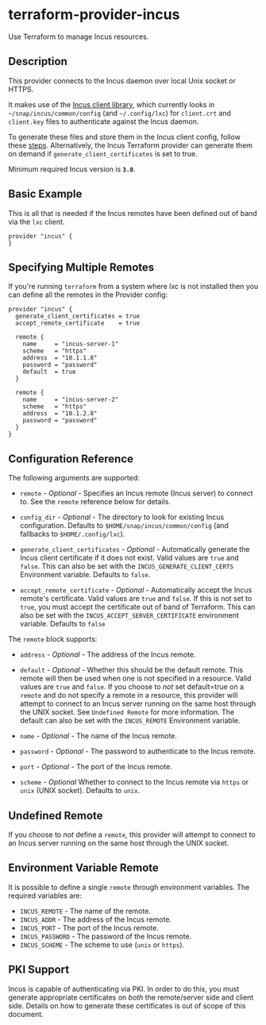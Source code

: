# terraform-provider-incus

Use Terraform to manage Incus resources.

## Description

This provider connects to the Incus daemon over local Unix socket or HTTPS.

It makes use of the [Incus client library](https://github.com/lxc/incus), which
currently looks in `~/snap/incus/common/config` (and `~/.config/lxc`) for `client.crt`
and `client.key` files to authenticate against the Incus daemon.

To generate these files and store them in the Incus client config, follow these
[steps](https://documentation.ubuntu.com/incus/en/latest/howto/server_expose/#server-authenticate).
Alternatively, the Incus Terraform provider can generate them on demand if
`generate_client_certificates` is set to true.

Minimum required Incus version is **`3.0`**.

## Basic Example

This is all that is needed if the Incus remotes have been defined out of band via
the `lxc` client.

```hcl
provider "incus" {
}
```

## Specifying Multiple Remotes

If you're running `terraform` from a system where lxc is not installed then you
can define all the remotes in the Provider config:

```hcl
provider "incus" {
  generate_client_certificates = true
  accept_remote_certificate    = true

  remote {
    name     = "incus-server-1"
    scheme   = "https"
    address  = "10.1.1.8"
    password = "password"
    default  = true
  }

  remote {
    name     = "incus-server-2"
    scheme   = "https"
    address  = "10.1.2.8"
    password = "password"
  }
}
```

## Configuration Reference

The following arguments are supported:

- `remote` - _Optional_ - Specifies an Incus remote (Incus server) to connect
  to. See the `remote` reference below for details.

- `config_dir` - _Optional_ - The directory to look for existing Incus
  configuration. Defaults to `$HOME/snap/incus/common/config` (and fallbacks to `$HOME/.config/lxc`).

- `generate_client_certificates` - _Optional_ - Automatically generate the Incus
  client certificate if it does not exist. Valid values are `true` and `false`.
  This can also be set with the `INCUS_GENERATE_CLIENT_CERTS` Environment
  variable. Defaults to `false`.

- `accept_remote_certificate` - _Optional_ - Automatically accept the Incus
  remote's certificate. Valid values are `true` and `false`. If this is not set
  to `true`, you must accept the certificate out of band of Terraform. This can
  also be set with the `INCUS_ACCEPT_SERVER_CERTIFICATE` environment variable.
  Defaults to `false`

The `remote` block supports:

- `address` - _Optional_ - The address of the Incus remote.

- `default` - _Optional_ - Whether this should be the default remote.
  This remote will then be used when one is not specified in a resource.
  Valid values are `true` and `false`.
  If you choose to _not_ set default=true on a `remote` and do not specify
  a remote in a resource, this provider will attempt to connect to an Incus
  server running on the same host through the UNIX socket. See `Undefined Remote`
  for more information.
  The default can also be set with the `INCUS_REMOTE` Environment variable.

- `name` - _Optional_ - The name of the Incus remote.

- `password` - _Optional_ - The password to authenticate to the Incus remote.

- `port` - _Optional_ - The port of the Incus remote.

- `scheme` - _Optional_ Whether to connect to the Incus remote via `https` or
  `unix` (UNIX socket). Defaults to `unix`.

## Undefined Remote

If you choose to _not_ define a `remote`, this provider will attempt
to connect to an Incus server running on the same host through the UNIX
socket.

## Environment Variable Remote

It is possible to define a single `remote` through environment variables.
The required variables are:

- `INCUS_REMOTE` - The name of the remote.
- `INCUS_ADDR` - The address of the Incus remote.
- `INCUS_PORT` - The port of the Incus remote.
- `INCUS_PASSWORD` - The password of the Incus remote.
- `INCUS_SCHEME` - The scheme to use (`unix` or `https`).

## PKI Support

Incus is capable of authenticating via PKI. In order to do this, you must
generate appropriate certificates on _both_ the remote/server side and client
side. Details on how to generate these certificates is out of scope of this
document.
